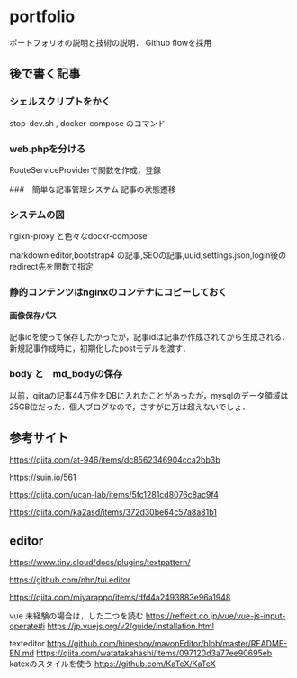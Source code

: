 # portfolio
ポートフォリオの説明と技術の説明．
Github flowを採用

## 後で書く記事
### シェルスクリプトをかく
stop-dev.sh , docker-compose のコマンド
### web.phpを分ける
RouteServiceProviderで関数を作成，登録

###　簡単な記事管理システム
記事の状態遷移

### システムの図
ngixn-proxy と色々なdockr-compose

markdown editor,bootstrap4 の記事,SEOの記事,uuid,settings.json,login後のredirect先を関数で指定

### 静的コンテンツはnginxのコンテナにコピーしておく

#### 画像保存パス
記事idを使って保存したかったが，記事idは記事が作成されてから生成される．
新規記事作成時に，初期化したpostモデルを渡す．

### body と　md_bodyの保存
以前，qiitaの記事44万件をDBに入れたことがあったが，mysqlのデータ領域は25GB位だった．個人ブログなので，さすがに万は超えないでしょ．

## 参考サイト
https://qiita.com/at-946/items/dc8562346904cca2bb3b

https://suin.io/561

https://qiita.com/ucan-lab/items/5fc1281cd8076c8ac9f4

https://qiita.com/ka2asd/items/372d30be64c57a8a81b1

## editor 
https://www.tiny.cloud/docs/plugins/textpattern/

https://github.com/nhn/tui.editor

https://qiita.com/miyarappo/items/dfd4a2493883e96a1948


vue 未経験の場合は，した二つを読む
https://reffect.co.jp/vue/vue-js-input-operate#i
https://jp.vuejs.org/v2/guide/installation.html

texteditor
https://github.com/hinesboy/mavonEditor/blob/master/README-EN.md
https://qiita.com/watatakahashi/items/097120d3a77ee90695eb
katexのスタイルを使う
https://github.com/KaTeX/KaTeX